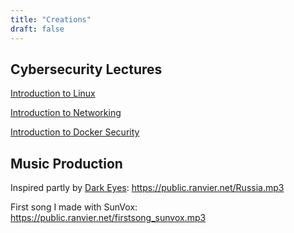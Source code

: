 ```yaml
---
title: "Creations"
draft: false
---
```


## Cybersecurity Lectures

[Introduction to Linux](https://www.youtube.com/watch?v=Jaj2zmBIDJ4)

[Introduction to Networking](https://www.youtube.com/watch?v=qRkCsFOJT3E)

[Introduction to Docker Security](https://www.youtube.com/watch?v=bhAv6ntxZG4)

## Music Production

Inspired partly by [Dark Eyes](https://www.youtube.com/watch?v=qrAOQv2xgqI): https://public.ranvier.net/Russia.mp3

First song I made with SunVox: https://public.ranvier.net/firstsong_sunvox.mp3
